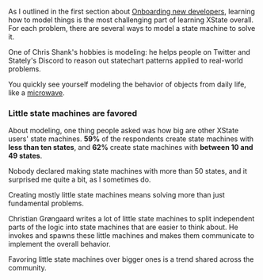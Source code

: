 As I outlined in the first section about [Onboarding new developers](#onboarding-new-developers-chapter), learning how to model things is the most challenging part of learning XState overall. For each problem, there are several ways to model a state machine to solve it.

One of Chris Shank's hobbies is modeling: he helps people on Twitter and Stately's Discord to reason out statechart patterns applied to real-world problems.

You quickly see yourself modeling the behavior of objects from daily life, like a [microwave](https://finite-state-microwave.onrender.com/).

### Little state machines are favored

About modeling, one thing people asked was how big are other XState users' state machines. **59%** of the respondents create state machines with **less than ten states**, and **62%** create state machines with **between 10 and 49 states**.

Nobody declared making state machines with more than 50 states, and it surprised me quite a bit, as I sometimes do.

Creating mostly little state machines means solving more than just fundamental problems.

Christian Grøngaard writes a lot of little state machines to split independent parts of the logic into state machines that are easier to think about. He invokes and spawns these little machines and makes them communicate to implement the overall behavior.

Favoring little state machines over bigger ones is a trend shared across the community.
